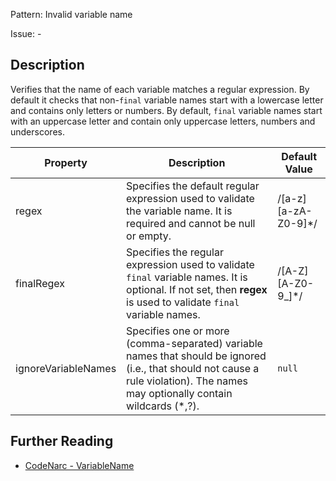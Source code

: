Pattern: Invalid variable name

Issue: -

## Description

Verifies that the name of each variable matches a regular expression. By default it checks that non-`final` variable names start with a lowercase letter and contains only letters or numbers. By default, `final` variable names start with an uppercase letter and contain only uppercase letters, numbers and underscores.

| **Property**        | **Description**                                                                                                                                                                  | **Default Value**        |
| --- | --- | --- |
| regex               | Specifies the default regular expression used to validate the variable name. It is required and cannot be null or empty.                                                         | /\[a-z\]\[a-zA-Z0-9\]\*/ |
| finalRegex          | Specifies the regular expression used to validate `final` variable names. It is optional. If not set, then **regex** is used to validate `final` variable names.                 | /\[A-Z\]\[A-Z0-9\_\]\*/  |
| ignoreVariableNames | Specifies one or more (comma-separated) variable names that should be ignored (i.e., that should not cause a rule violation). The names may optionally contain wildcards (\*,?). | `null`                   |

## Further Reading

* [CodeNarc - VariableName](https://codenarc.github.io/CodeNarc/codenarc-rules-naming.html#variablename-rule)